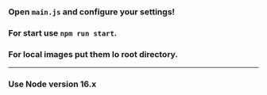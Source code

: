 ### Open `main.js` and configure your settings!
### For start use `npm run start`.
### For local images put them lo root directory.
***
### Use Node version 16.x
